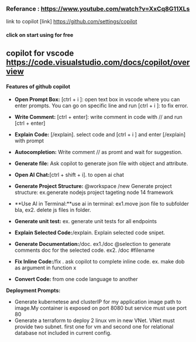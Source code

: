 ### Referance : https://www.youtube.com/watch?v=XxCq8G11XLs

link to copilot [link] https://github.com/settings/copilot 
#### click on start using for free

## copilot for vscode https://code.visualstudio.com/docs/copilot/overview
#### Features of github copilot 
* **Open Prompt Box:** [ctrl + i ]:    open text box in vscode where you can enter prompts. You can go on specific line and run [ctrl + i ]: to fix error.

* **Write Comment:** [ctrl + enter]: write comment in code with // and run [ctrl + enter]

* **Explain Code:** [/explain]. select code and [ctrl + i ] and enter [/explain] with prompt

* **Autocompletion:** Write comment // as promt and wait for suggestion.

* **Generate file:** Ask copilot to generate json file with object and attribute.

* **Open AI Chat:**[ctrl + shift + i]. to open ai chat

* **Generate Project Structure:** @workspace /new Generate project structure: ex.generate nodejs project tageting node 14 framework

* **Use AI in Terminal:**use ai in terminal: ex1.move json file to subfolder bla, 
                                             ex2. delete js files in folder. 

* **Generate unit test:** ex. generate unit tests for all endpoints

* **Explain Selected Code:**/explain. Explain selected code snipet.

* **Generate Documentation:**/doc. ex1./doc @selection to generate comments doc for the selected code. ex2. /doc #filename

* **Fix Inline Code:**/fix . ask copilot to complete inline code. ex. make dob as argument in function x

* **Convert Code:** from one code language to another

**Deployment Prompts:**
* Generate kubernetese and clusterIP for my application image path to image.My container is exposed on port 8080 but service must use port 80
*  Generate a terraform to deploy 2 linux vm in new VNet. VNet must provide two subnet. first one for vm and second one for relational database not included in current config.
